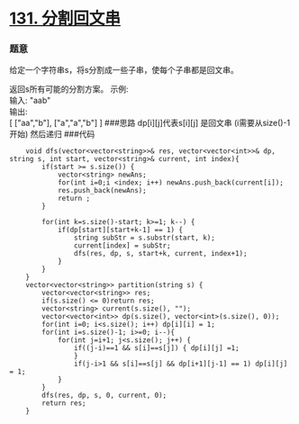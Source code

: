 # [131. 分割回文串](https://leetcode-cn.com/problems/palindrome-partitioning/)

### 题意
给定一个字符串s，将s分割成一些子串，使每个子串都是回文串。

返回s所有可能的分割方案。
示例:  
输入: "aab"  
输出:  
[
  ["aa","b"],
  ["a","a","b"]
]
###思路
dp[i][j]代表s[i][j] 是回文串 (i需要从size()-1开始)
然后递归
###代码
```cgo
    void dfs(vector<vector<string>>& res, vector<vector<int>>& dp, string s, int start, vector<string>& current, int index){
        if(start >= s.size()) {
            vector<string> newAns;
            for(int i=0;i <index; i++) newAns.push_back(current[i]);
            res.push_back(newAns);
            return ;
        }
    
        for(int k=s.size()-start; k>=1; k--) {
            if(dp[start][start+k-1] == 1) { 
                string subStr = s.substr(start, k);
                current[index] = subStr;
                dfs(res, dp, s, start+k, current, index+1);
            }
        }
    }
    vector<vector<string>> partition(string s) {
        vector<vector<string>> res;
        if(s.size() <= 0)return res;
        vector<string> current(s.size(), "");
        vector<vector<int>> dp(s.size(), vector<int>(s.size(), 0));
        for(int i=0; i<s.size(); i++) dp[i][i] = 1;
        for(int i=s.size()-1; i>=0; i--){
            for(int j=i+1; j<s.size(); j++) {
                if((j-i)==1 && s[i]==s[j]) { dp[i][j] =1;
                } 
                if(j-i>1 && s[i]==s[j] && dp[i+1][j-1] == 1) dp[i][j] = 1;
            }
        }
        dfs(res, dp, s, 0, current, 0);
        return res;
    }
```


